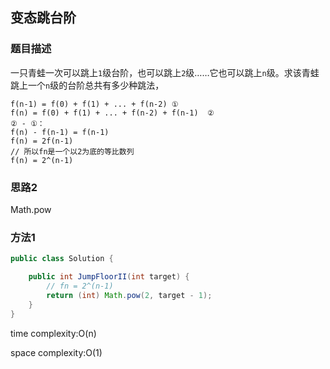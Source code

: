 ## 变态跳台阶

### 题目描述

一只青蛙一次可以跳上`1`级台阶，也可以跳上`2`级……它也可以跳上`n`级。求该青蛙跳上一个`n`级的台阶总共有多少种跳法，

```
f(n-1) = f(0) + f(1) + ... + f(n-2) ①
f(n) = f(0) + f(1) + ... + f(n-2) + f(n-1)  ②
② - ①：
f(n) - f(n-1) = f(n-1)
f(n) = 2f(n-1)
// 所以fn是一个以2为底的等比数列
f(n) = 2^(n-1)
```

### 思路2

Math.pow

### 方法1

```java
public class Solution {

    public int JumpFloorII(int target) {
        // fn = 2^(n-1)
        return (int) Math.pow(2, target - 1);
    }
}
```

time complexity:O(n)

space complexity:O(1)